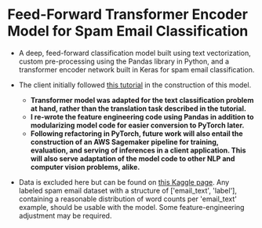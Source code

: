 # Feed-Forward Transformer Encoder Model for Spam Email Classification

- A deep, feed-forward classification model built using text vectorization, custom pre-processing using the Pandas library in Python, and a transformer encoder network built in Keras for spam email classification.

- The client initially followed [this tutorial](https://machinelearningmastery.com/building-transformer-models-with-attention-crash-course-build-a-neural-machine-translator-in-12-days/) in the construction of this model.
  - __Transformer model was adapted for the text classification problem at hand, rather than the translation task described in the tutorial.__
  - __I re-wrote the feature engineering code using Pandas in addition to modularizing model code for easier conversion to PyTorch later.__
  - __Following refactoring in PyTorch, future work will also entail the construction of an AWS Sagemaker pipeline for training, evaluation, and serving of inferences in a client application. This will also serve adaptation of the model code to other NLP and computer vision problems, alike.__

- Data is excluded here but can be found on [this Kaggle page](https://www.kaggle.com/datasets/ozlerhakan/spam-or-not-spam-dataset). Any labeled spam email dataset with a structure of ['email_text', 'label'], containing a reasonable distribution of word counts per 'email_text' example, should be usable with the model. Some feature-engineering adjustment may be required.

